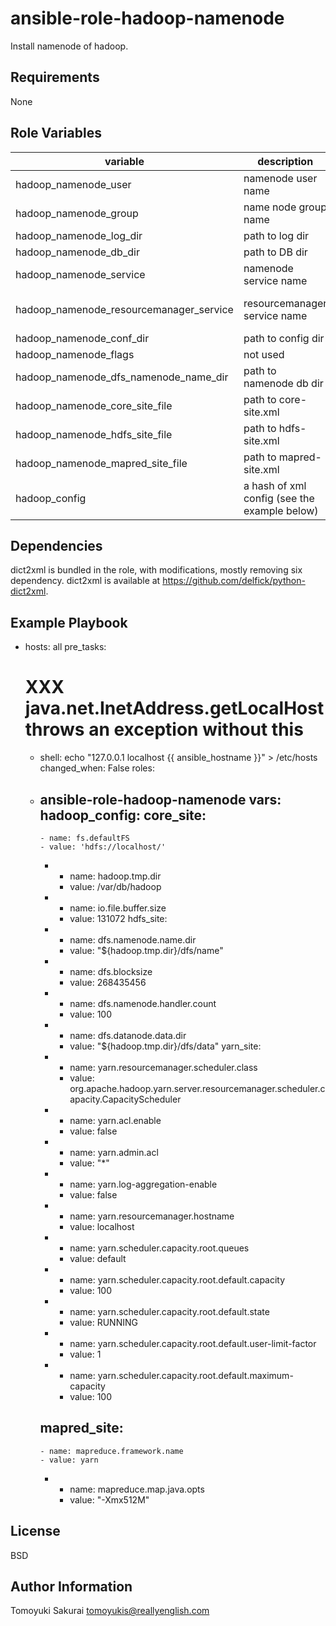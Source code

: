 ansible-role-hadoop-namenode
============================

Install namenode of hadoop.

Requirements
------------

None

Role Variables
--------------

| variable | description | default |
|----------|-------------|---------|
| hadoop\_namenode\_user | namenode user name | "{{ \_\_hadoop\_namenode\_user }}" |
| hadoop\_namenode\_group | name node group name | "{{ \_\_hadoop\_namenode\_group }}" |
| hadoop\_namenode\_log\_dir | path to log dir | /var/log/hadoop |
| hadoop\_namenode\_db\_dir | path to DB dir | "{{ \_\_hadoop\_namenode\_db\_dir }}" |
| hadoop\_namenode\_service | namenode service name | "{{ \_\_hadoop\_namenode\_service }}" |
| hadoop\_namenode\_resourcemanager\_service | resourcemanager service name | "{{ \_\_hadoop\_namenode\_resourcemanager\_service }}" |
| hadoop\_namenode\_conf\_dir | path to config dir | "{{ \_\_hadoop\_namenode\_conf\_dir }}" |
| hadoop\_namenode\_flags | not used | "" |
| hadoop\_namenode\_dfs\_namenode\_name\_dir | path to namenode db dir  | "{{ hadoop\_namenode\_db\_dir }}/dfs/name" |
| hadoop\_namenode\_core\_site\_file | path to core-site.xml | "{{ hadoop\_namenode\_conf\_dir }}/core-site.xml" |
| hadoop\_namenode\_hdfs\_site\_file | path to hdfs-site.xml | "{{ hadoop\_namenode\_conf\_dir }}/hdfs-site.xml" |
| hadoop\_namenode\_mapred\_site\_file | path to mapred-site.xml | "{{ hadoop\_namenode\_conf\_dir }}/mapred-site.xml" |
| hadoop\_config | a hash of xml config (see the example below) | {} |


Dependencies
------------

dict2xml is bundled in the role, with modifications, mostly removing six dependency. dict2xml is available at https://github.com/delfick/python-dict2xml.

Example Playbook
----------------

  - hosts: all
    pre_tasks:
      # XXX java.net.InetAddress.getLocalHost throws an exception without this
      - shell: echo "127.0.0.1 localhost {{ ansible_hostname }}" > /etc/hosts
        changed_when: False
    roles:
      - ansible-role-hadoop-namenode
    vars:
      hadoop_config:
        core_site:
          - 
            - name: fs.defaultFS
            - value: 'hdfs://localhost/'
          -
            - name: hadoop.tmp.dir
            - value: /var/db/hadoop
          -
            - name: io.file.buffer.size
            - value: 131072
        hdfs_site:
          -
            - name: dfs.namenode.name.dir
            - value: "${hadoop.tmp.dir}/dfs/name"
          - 
            - name: dfs.blocksize
            - value: 268435456
          -
            - name: dfs.namenode.handler.count 
            - value: 100
          -
            - name: dfs.datanode.data.dir
            - value: "${hadoop.tmp.dir}/dfs/data"
        yarn_site:
          -
            - name: yarn.resourcemanager.scheduler.class
            - value: org.apache.hadoop.yarn.server.resourcemanager.scheduler.capacity.CapacityScheduler
          -
            - name: yarn.acl.enable
            - value: false
          -
            - name: yarn.admin.acl
            - value: "*"
          -
            - name: yarn.log-aggregation-enable
            - value: false
          -
            - name: yarn.resourcemanager.hostname
            - value: localhost
          -
            - name: yarn.scheduler.capacity.root.queues
            - value: default
          -
            - name: yarn.scheduler.capacity.root.default.capacity
            - value: 100
          -
            - name: yarn.scheduler.capacity.root.default.state
            - value: RUNNING
          -
            - name: yarn.scheduler.capacity.root.default.user-limit-factor
            - value: 1
          -
            - name: yarn.scheduler.capacity.root.default.maximum-capacity
            - value: 100

        mapred_site:
          -
            - name: mapreduce.framework.name
            - value: yarn
          -
            - name: mapreduce.map.java.opts
            - value: "-Xmx512M"

License
-------

BSD

Author Information
------------------

Tomoyuki Sakurai <tomoyukis@reallyenglish.com>
